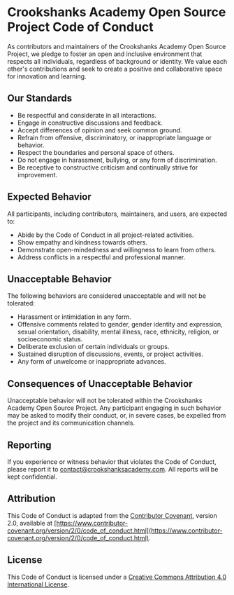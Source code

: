 # Crookshanks Academy Open Source Project Code of Conduct

As contributors and maintainers of the Crookshanks Academy Open Source Project, we pledge to foster an open and inclusive environment that respects all individuals, regardless of background or identity. We value each other's contributions and seek to create a positive and collaborative space for innovation and learning.

## Our Standards

- Be respectful and considerate in all interactions.
- Engage in constructive discussions and feedback.
- Accept differences of opinion and seek common ground.
- Refrain from offensive, discriminatory, or inappropriate language or behavior.
- Respect the boundaries and personal space of others.
- Do not engage in harassment, bullying, or any form of discrimination.
- Be receptive to constructive criticism and continually strive for improvement.

## Expected Behavior

All participants, including contributors, maintainers, and users, are expected to:

- Abide by the Code of Conduct in all project-related activities.
- Show empathy and kindness towards others.
- Demonstrate open-mindedness and willingness to learn from others.
- Address conflicts in a respectful and professional manner.

## Unacceptable Behavior

The following behaviors are considered unacceptable and will not be tolerated:

- Harassment or intimidation in any form.
- Offensive comments related to gender, gender identity and expression, sexual orientation, disability, mental illness, race, ethnicity, religion, or socioeconomic status.
- Deliberate exclusion of certain individuals or groups.
- Sustained disruption of discussions, events, or project activities.
- Any form of unwelcome or inappropriate advances.

## Consequences of Unacceptable Behavior

Unacceptable behavior will not be tolerated within the Crookshanks Academy Open Source Project. Any participant engaging in such behavior may be asked to modify their conduct, or, in severe cases, be expelled from the project and its communication channels.

## Reporting

If you experience or witness behavior that violates the Code of Conduct, please report it to [contact@crookshanksacademy.com](mailto:contact@crookshanksacademy.com). All reports will be kept confidential.

## Attribution

This Code of Conduct is adapted from the [Contributor Covenant](https://www.contributor-covenant.org/), version 2.0, available at [https://www.contributor-covenant.org/version/2/0/code_of_conduct.html](https://www.contributor-covenant.org/version/2/0/code_of_conduct.html).

## License

This Code of Conduct is licensed under a [Creative Commons Attribution 4.0 International License](https://creativecommons.org/licenses/by/4.0/).

